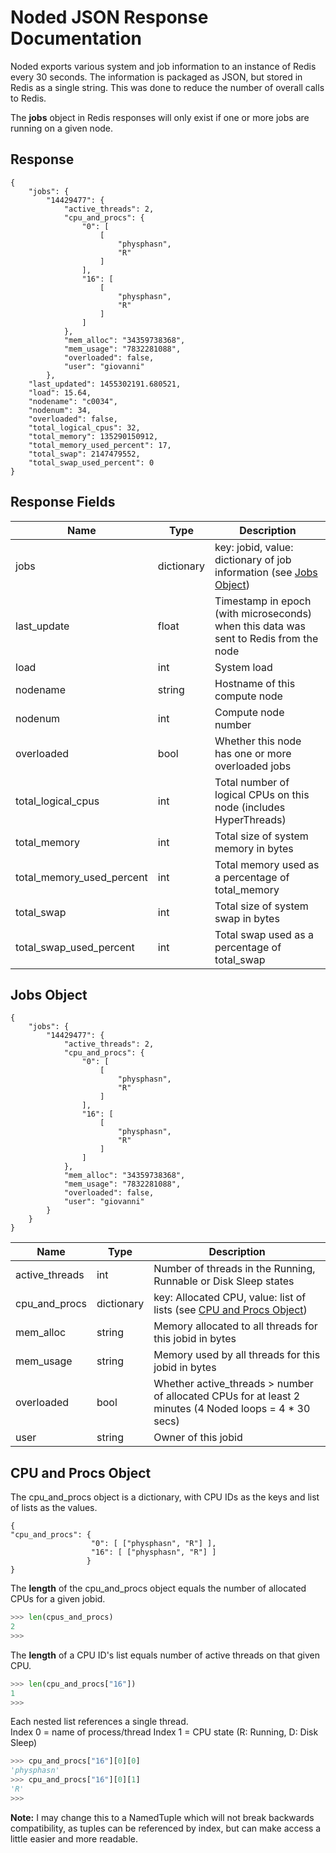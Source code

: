 # Noded JSON Response Documentation

Noded exports various system and job information to an instance of Redis every
30 seconds.  The information is packaged as JSON, but stored in Redis as a
single string.  This was done to reduce the number of overall calls to Redis.

The **jobs** object in Redis responses will only exist if one or more jobs are
running on a given node.

## Response

```
{
    "jobs": {
        "14429477": {
            "active_threads": 2,
            "cpu_and_procs": {
                "0": [
                    [
                        "physphasn",
                        "R"
                    ]
                ],
                "16": [
                    [
                        "physphasn",
                        "R"
                    ]
                ]
            },
            "mem_alloc": "34359738368",
            "mem_usage": "7832281088",
            "overloaded": false,
            "user": "giovanni"
        },
    "last_updated": 1455302191.680521,
    "load": 15.64,
    "nodename": "c0034",
    "nodenum": 34, 
    "overloaded": false,
    "total_logical_cpus": 32, 
    "total_memory": 135290150912,
    "total_memory_used_percent": 17, 
    "total_swap": 2147479552,
    "total_swap_used_percent": 0
}
```

## Response Fields

| Name          | Type     | Description |
| --------      | -------- | ----------- |
| jobs          | dictionary | key: jobid, value: dictionary of job information (see [Jobs Object](#jobs-object)) |
| last_update   | float        | Timestamp in epoch (with microseconds) when this data was sent to Redis from the node |
| load       | int    | System load |
| nodename   | string | Hostname of this compute node |
| nodenum    | int    | Compute node number |
| overloaded | bool   | Whether this node has one or more overloaded jobs |
| total_logical_cpus        | int | Total number of logical CPUs on this node (includes HyperThreads) |
| total_memory              | int | Total size of system memory in bytes |
| total_memory_used_percent | int | Total memory used as a percentage of total_memory |
| total_swap                | int | Total size of system swap in bytes |
| total_swap_used_percent   | int | Total swap used as a percentage of total_swap |

## Jobs Object

```
{
    "jobs": {
        "14429477": {
            "active_threads": 2,
            "cpu_and_procs": {
                "0": [
                    [
                        "physphasn",
                        "R"
                    ]
                ],
                "16": [
                    [
                        "physphasn",
                        "R"
                    ]
                ]
            },
            "mem_alloc": "34359738368",
            "mem_usage": "7832281088",
            "overloaded": false,
            "user": "giovanni"
        }   
    }
}
```

| Name           | Type     | Description |
| --------       | -------- | ----------- |
| active_threads | int | Number of threads in the Running, Runnable or Disk Sleep states |
| cpu_and_procs  | dictionary | key: Allocated CPU, value: list of lists (see [CPU and Procs Object](#cpu-and-procs-object)) |
| mem_alloc  | string | Memory allocated to all threads for this jobid in bytes |
| mem_usage  | string | Memory used by all threads for this jobid in bytes |
| overloaded | bool | Whether active_threads > number of allocated CPUs for at least 2 minutes (4 Noded loops = 4 * 30 secs) |
| user       | string | Owner of this jobid |

## CPU and Procs Object


The cpu_and_procs object is a dictionary, with CPU IDs as the keys and list of lists as the values.
```
{
"cpu_and_procs": {
                  "0": [ ["physphasn", "R"] ],
                  "16": [ ["physphasn", "R"] ]
                 }
}
```

The **length** of the cpu_and_procs object equals the number of allocated CPUs for a given jobid.

```python
>>> len(cpus_and_procs)
2
>>>
```

The **length** of a CPU ID's list equals number of active threads on that given CPU.

```python
>>> len(cpu_and_procs["16"])
1
>>>
```

Each nested list references a single thread.  
Index 0 = name of process/thread
Index 1 = CPU state (R: Running, D: Disk Sleep)

```python
>>> cpu_and_procs["16"][0][0]
'physphasn'
>>> cpu_and_procs["16"][0][1]
'R'
>>> 
```

**Note:** I may change this to a NamedTuple which will not break backwards
compatibility, as tuples can be referenced by index, but can make access a
little easier and more readable.
